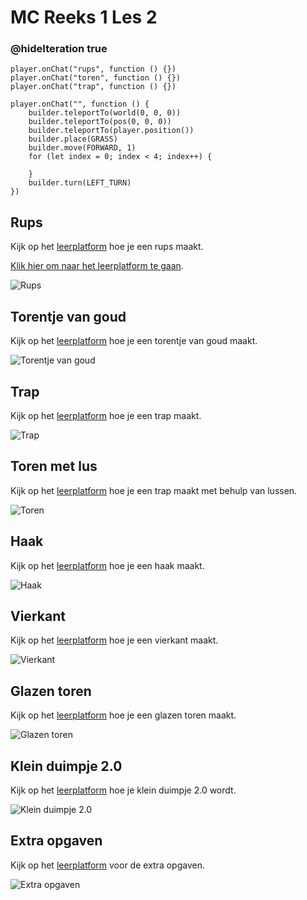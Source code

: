 # MC Reeks 1 Les 2
### @hideIteration true
```template
player.onChat("rups", function () {})
player.onChat("toren", function () {})
player.onChat("trap", function () {})
```

```block
player.onChat("", function () {
    builder.teleportTo(world(0, 0, 0))
    builder.teleportTo(pos(0, 0, 0))
    builder.teleportTo(player.position())
    builder.place(GRASS)
    builder.move(FORWARD, 1)
    for (let index = 0; index < 4; index++) {

    }
    builder.turn(LEFT_TURN)
})
```

## Rups

Kijk op het [leerplatform](https://leerplatform.codefever.be/) hoe je een rups maakt.

[Klik hier om naar het leerplatform te gaan](https://leerplatform.codefever.be/).

![Rups](https://codefeverpublic.blob.core.windows.net/public-content/images/6d403f7a4b08ce078280874615075739ba056bf896fe900dfc5e858efbbb9bf1.png)

## Torentje van goud

Kijk op het [leerplatform](https://leerplatform.codefever.be/) hoe je een torentje van goud maakt.

![Torentje van goud](https://codefeverpublic.blob.core.windows.net/public-content/images/5e5342e535df76c288005ae0b0da79a57b7a3c7c076b56413110e10ea1f4650f.png)

## Trap

Kijk op het [leerplatform](https://leerplatform.codefever.be/) hoe je een trap maakt.

![Trap](https://codefeverpublic.blob.core.windows.net/public-content/images/88aa629f8d9778b632cec4cd53b7b5f6b8c5b22a87a9a8182824c05c53e50f72.png)

## Toren met lus

Kijk op het [leerplatform](https://leerplatform.codefever.be/) hoe je een trap maakt met behulp van lussen.

![Toren](https://codefeverpublic.blob.core.windows.net/public-content/images/0db2bf14c73e3eb8e69d96f03a554c3c340be45fb45d92ccaa16274283a4dbf8.png)

## Haak

Kijk op het [leerplatform](https://leerplatform.codefever.be/) hoe je een haak maakt.

![Haak](https://codefeverpublic.blob.core.windows.net/public-content/images/90e3a8a9754db98f546bea695b098b3721463ada131c13e5e2df9fbbacb6ff95.png)

## Vierkant

Kijk op het [leerplatform](https://leerplatform.codefever.be/) hoe je een vierkant maakt.

![Vierkant](https://codefeverpublic.blob.core.windows.net/public-content/images/19fa92227f6914d9a68a655415666f8756f49c02e772d4c136448a57380eff12.png)

## Glazen toren

Kijk op het [leerplatform](https://leerplatform.codefever.be/) hoe je een glazen toren maakt.

![Glazen toren](https://codefeverpublic.blob.core.windows.net/public-content/images/88c902207511d429dad83cc61929b311a4cb00be3fed7ef9cea9414e773109e6.png)

## Klein duimpje 2.0

Kijk op het [leerplatform](https://leerplatform.codefever.be/) hoe je klein duimpje 2.0 wordt.

![Klein duimpje 2.0](https://codefeverpublic.blob.core.windows.net/public-content/images/30f2d8a617a79288cb66e02a0b1d4b7065dccddc2ccb2f30b95bbffabc26f1b1.png)

## Extra opgaven

Kijk op het [leerplatform](https://leerplatform.codefever.be/) voor de extra opgaven.

![Extra opgaven](https://codefeverpublic.blob.core.windows.net/public-content/images/4d34ad7b95637fb1a65332c1d1f2227acce77f1a3b2a1fc5c570984f6ade763a.png)
